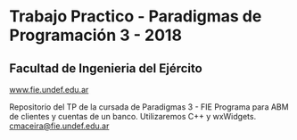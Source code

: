 # Trabajo Practico - Paradigmas de Programación 3 - 2018
## Facultad de Ingenieria del Ejército
www.fie.undef.edu.ar

Repositorio del TP de la cursada de Paradigmas 3 - FIE
Programa para ABM de clientes y cuentas de un banco.
Utilizaremos C++ y wxWidgets.
cmaceira@fie.undef.edu.ar

